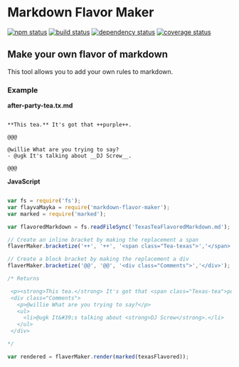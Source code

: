 # Markdown Flavor Maker
[![npm status](http://img.shields.io/npm/v/markdown-flavor-maker.svg)](https://www.npmjs.org/package/markdown-flavor-maker)
[![build status](https://secure.travis-ci.org/projectsocrates/markdown-flavor-maker.svg)](http://travis-ci.org/projectsocrates/markdown-flavor-maker)
[![dependency status](https://david-dm.org/projectsocrates/markdown-flavor-maker.svg)](https://david-dm.org/projectsocrates/markdown-flavor-maker)
[![coverage status](http://img.shields.io/coveralls/projectsocrates/markdown-flavor-maker.svg)](https://coveralls.io/r/projectsocrates/markdown-flavor-maker)

## **Make your own flavor of markdown**
This tool allows you to add your own rules to markdown.

### Example

**after-party-tea.tx.md**

```

**This tea.** It's got that ++purple++.

@@@

@willie What are you trying to say?
- @ugk It's talking about __DJ Screw__.

@@@

```

**JavaScript**
```javascript

var fs = require('fs');
var flayvaMayka = require('markdown-flavor-maker');
var marked = require('marked');

var flavoredMarkdown = fs.readFileSync('TexasTeaFlavoredMarkdown.md');

// Create an inline bracket by making the replacement a span
flaverMaker.bracketize('++', '++', '<span class="Tea-texas">','</span>');

// Create a block bracket by making the replacement a div
flaverMaker.bracketize('@@', '@@', '<div class="Comments">','</div>');

/* Returns

 <p><strong>This tea.</strong> It's got that <span class="Texas-tea">purple</span>.</p>
 <div class="Comments">
   <p>@willie What are you trying to say?</p>
   <ul>
     <li>@ugk It&#39;s talking about <strong>DJ Screw</strong>.</li>
   </ul>
 </div>

*/

var rendered = flaverMaker.render(marked(texasFlavored));

```

